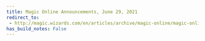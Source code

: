 ```yaml
---
title: Magic Online Announcements, June 29, 2021
redirect_to:
 - http://magic.wizards.com/en/articles/archive/magic-online/magic-online-announcements-june-29-2021
has_build_notes: False
---
```

